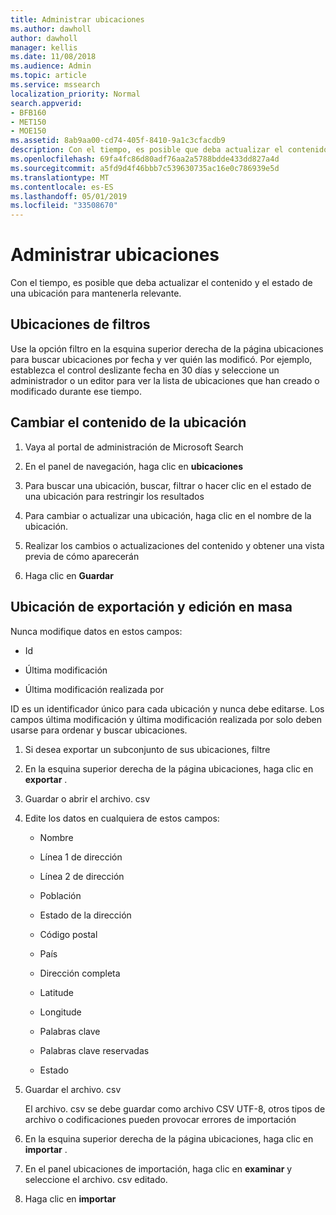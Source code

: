 ```yaml
---
title: Administrar ubicaciones
ms.author: dawholl
author: dawholl
manager: kellis
ms.date: 11/08/2018
ms.audience: Admin
ms.topic: article
ms.service: mssearch
localization_priority: Normal
search.appverid:
- BFB160
- MET150
- MOE150
ms.assetid: 8ab9aa00-cd74-405f-8410-9a1c3cfacdb9
description: Con el tiempo, es posible que deba actualizar el contenido y el estado de una ubicación para mantenerla relevante.
ms.openlocfilehash: 69fa4fc86d80adf76aa2a5788bdde433dd827a4d
ms.sourcegitcommit: a5fd9d4f46bbb7c539630735ac16e0c786939e5d
ms.translationtype: MT
ms.contentlocale: es-ES
ms.lasthandoff: 05/01/2019
ms.locfileid: "33508670"
---
```

# <a name="manage-locations"></a>Administrar ubicaciones

Con el tiempo, es posible que deba actualizar el contenido y el estado de una ubicación para mantenerla relevante. 
  
## <a name="filter-locations"></a>Ubicaciones de filtros

Use la opción filtro en la esquina superior derecha de la página ubicaciones para buscar ubicaciones por fecha y ver quién las modificó. Por ejemplo, establezca el control deslizante fecha en 30 días y seleccione un administrador o un editor para ver la lista de ubicaciones que han creado o modificado durante ese tiempo.
  
## <a name="change-location-content"></a>Cambiar el contenido de la ubicación

1. Vaya al portal de administración de Microsoft Search
    
2. En el panel de navegación, haga clic en **ubicaciones**
    
3. Para buscar una ubicación, buscar, filtrar o hacer clic en el estado de una ubicación para restringir los resultados
    
4. Para cambiar o actualizar una ubicación, haga clic en el nombre de la ubicación.
    
5. Realizar los cambios o actualizaciones del contenido y obtener una vista previa de cómo aparecerán 
    
6. Haga clic en **Guardar**
    
## <a name="bulk-export-and-edit-locations"></a>Ubicación de exportación y edición en masa

Nunca modifique datos en estos campos:
  
- Id
    
- Última modificación
    
- Última modificación realizada por
    
ID es un identificador único para cada ubicación y nunca debe editarse. Los campos última modificación y última modificación realizada por solo deben usarse para ordenar y buscar ubicaciones.
  
1. Si desea exportar un subconjunto de sus ubicaciones, filtre
    
2. En la esquina superior derecha de la página ubicaciones, haga clic en **exportar** .
    
3. Guardar o abrir el archivo. csv
    
4. Edite los datos en cualquiera de estos campos:
    
   - Nombre
    
   - Línea 1 de dirección
    
   - Línea 2 de dirección
    
   - Población
    
   - Estado de la dirección
    
   - Código postal
    
   - País
    
   - Dirección completa
    
   - Latitude
    
   - Longitude
    
   - Palabras clave
    
   - Palabras clave reservadas
    
   - Estado
    
5. Guardar el archivo. csv

    El archivo. csv se debe guardar como archivo CSV UTF-8, otros tipos de archivo o codificaciones pueden provocar errores de importación
    
6. En la esquina superior derecha de la página ubicaciones, haga clic en **importar** .
    
7. En el panel ubicaciones de importación, haga clic en **examinar** y seleccione el archivo. csv editado. 
    
8. Haga clic en **importar**

  

